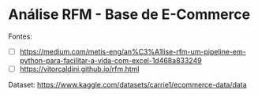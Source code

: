 # Análise RFM - Base de E-Commerce

Fontes:
* [ ] https://medium.com/metis-eng/an%C3%A1lise-rfm-um-pipeline-em-python-para-facilitar-a-vida-com-excel-1d468a833249
* [ ] https://vitorcaldini.github.io/rfm.html

Dataset: https://www.kaggle.com/datasets/carrie1/ecommerce-data/data
